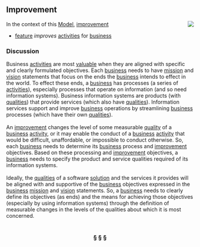 ## Improvement

<img src="https://rawgithub.com/nikboyd/Syntopica/master/sample-domain/improvement.svg" align="right"/>

In the context of this [Model](model.md), [improvement](https://github.com/nikboyd/Syntopica/blob/master/sample-domain/improvement.md)

* [feature](https://github.com/nikboyd/Syntopica/blob/master/sample-domain/feature.md) <i>improves</i> [activities](https://github.com/nikboyd/Syntopica/blob/master/sample-domain/activity.md) for [business](https://github.com/nikboyd/Syntopica/blob/master/sample-domain/business.md)

### Discussion


Business [activities](https://github.com/nikboyd/Syntopica/blob/master/sample-domain/activity.md) are most <a href="value.html">valuable</a> when they are aligned with specific and clearly formulated objectives.
Each [business](https://github.com/nikboyd/Syntopica/blob/master/sample-domain/business.md) needs to have [mission](https://github.com/nikboyd/Syntopica/blob/master/sample-domain/mission.md) and [vision](https://github.com/nikboyd/Syntopica/blob/master/sample-domain/vision.md) statements that focus on the ends the [business](https://github.com/nikboyd/Syntopica/blob/master/sample-domain/business.md) intends to effect in the world.
To effect these ends, a [business](https://github.com/nikboyd/Syntopica/blob/master/sample-domain/business.md) has processes (a series of [activities](https://github.com/nikboyd/Syntopica/blob/master/sample-domain/activity.md)), especially processes that operate on information
(and so need information systems).
Business information systems are products (with <a href="../../papers/rhetoric/quality/alignment.htm#business.qualities">qualities</a>) that provide services (which also have <a href="../../papers/rhetoric/quality/alignment.htm#business.qualities">qualities</a>).
Information services support and improve [business](https://github.com/nikboyd/Syntopica/blob/master/sample-domain/business.md) operations by streamlining [business](https://github.com/nikboyd/Syntopica/blob/master/sample-domain/business.md) processes
(which have their own <a href="../../papers/rhetoric/quality/alignment.htm#business.qualities">qualities</a>).<br/><br/>An [improvement](https://github.com/nikboyd/Syntopica/blob/master/sample-domain/improvement.md) changes the level of some measurable <a href="../../papers/rhetoric/quality/alignment.htm#business.qualities">quality</a> of a [business](https://github.com/nikboyd/Syntopica/blob/master/sample-domain/business.md) [activity](https://github.com/nikboyd/Syntopica/blob/master/sample-domain/activity.md), or it may enable the conduct
of a [business](https://github.com/nikboyd/Syntopica/blob/master/sample-domain/business.md) [activity](https://github.com/nikboyd/Syntopica/blob/master/sample-domain/activity.md) that would be difficult, unaffordable, or impossible to conduct otherwise.
So, each [business](https://github.com/nikboyd/Syntopica/blob/master/sample-domain/business.md) needs to determine its [business](https://github.com/nikboyd/Syntopica/blob/master/sample-domain/business.md) process and [improvement](https://github.com/nikboyd/Syntopica/blob/master/sample-domain/improvement.md) objectives.
Based on these processing and [improvement](https://github.com/nikboyd/Syntopica/blob/master/sample-domain/improvement.md) objectives, a [business](https://github.com/nikboyd/Syntopica/blob/master/sample-domain/business.md) needs to specify the product and service
qualities required of its information systems.<br/><br/>Ideally, the <a href="../../papers/rhetoric/quality/alignment.htm#business.qualities">qualities</a> of a software [solution](https://github.com/nikboyd/Syntopica/blob/master/sample-domain/solution.md) and the services it provides will be aligned with and supportive of
the [business](https://github.com/nikboyd/Syntopica/blob/master/sample-domain/business.md) objectives expressed in the [business](https://github.com/nikboyd/Syntopica/blob/master/sample-domain/business.md) [mission](https://github.com/nikboyd/Syntopica/blob/master/sample-domain/mission.md) and [vision](https://github.com/nikboyd/Syntopica/blob/master/sample-domain/vision.md) statements.
So, a [business](https://github.com/nikboyd/Syntopica/blob/master/sample-domain/business.md) needs to clearly define its objectives (as ends) and the means for achieving those objectives
(especially by using information systems) through the definition of measurable changes in the levels of the
qualities about which it is most concerned.<br/><br/>

<h3 align="center"><b>&sect; &sect; &sect;</b></h3>
